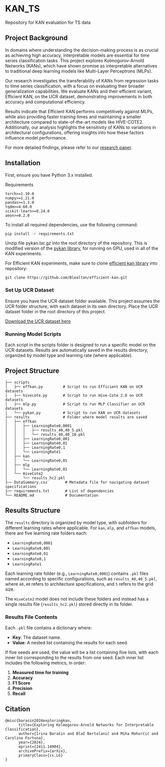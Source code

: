 # KAN_TS
Repository for KAN evaluation for TS data

## Project Background

In domains where understanding the decision-making process is as crucial as achieving high accuracy, interpretable models are essential for time series classification tasks. This project explores Kolmogorov-Arnold Networks (KANs), which have shown promise as interpretable alternatives to traditional deep learning models like Multi-Layer Perceptrons (MLPs).

Our research investigates the transferability of KANs from regression tasks to time series classification, with a focus on evaluating their broader generalization capabilities. We evaluate KANs and their efficient variant, Efficient KAN, on the UCR dataset, demonstrating improvements in both accuracy and computational efficiency. 

Results indicate that Efficient KAN performs competitively against MLPs, while also providing faster training times and maintaining a smaller architecture compared to state-of-the-art models like HIVE-COTE2. Additionally, our analysis highlights the sensitivity of KANs to variations in architectural configurations, offering insights into how these factors influence model performance.

For more detailed findings, please refer to our [research paper](https://arxiv.org/abs/2411.14904).

## Installation

First, ensure you have Python 3.x installed. 

Requirements

```
torch>=1.10.0
numpy>=1.21.0
pandas>=1.3.0
tqdm>=4.60.0
scikit-learn>=0.24.0
aeon>=0.2.0
```

To install all required dependencies, use the following command:

```bash
pip install -r requirements.txt
```

Unzip file pykan.tar.gz into the root directory of the repository. This is modified version of the [pykan library](https://github.com/KindXiaoming/pykan), for running on GPU, used in all of the KAN experiments. 

For Efficient KAN experiments, make sure to clone [efficient kan library](https://github.com/Blealtan/efficient-kan) into repository:

```
git clone https://github.com/Blealtan/efficient-kan.git
```
### Set Up UCR Dataset

Ensure you have the UCR dataset folder available. This project assumes the UCR folder structure, with each dataset in its own directory. Place the UCR dataset folder in the root directory of this project.

[Download the UCR dataset here](http://www.cs.ucr.edu/~eamonn/time_series_data)

### Running Model Scripts
Each script in the scripts folder is designed to run a specific model on the UCR datasets. Results are automatically saved in the results directory, organized by model type and learning rate (where applicable).

## Project Structure

```plaintext
├── scripts
│   ├── effkan.py         # Script to run Efficient KAN on UCR datasets
│   ├── hivecote.py       # Script to run Hive-Cote 2.0 on UCR datasets
│   ├── mlp.py            # Script to run MLP Classifier on UCR datasets
│   └── pykan.py          # Script to run KAN on UCR datasets
├── results               # Folder where model results are saved
│   ├── effkan
│   │   ├── LearningRate0,0001
│   │   │   ├── results_40,40_5.pkl
│   │   │   └── results_40,40_10.pkl
│   │   ├── LearningRate0,001
│   │   ├── LearningRate0,01
│   │   ├── LearningRate0,1
│   │   └── LearningRate1
│   ├── kan
│   │   └── LearningRate0,01
│   ├── mlp 
│   │   └── LearningRate0,01
│   └── HiveCote2
│       └── results_hc2.pkl
├── DataSummary.csv        # Metadata file for navigating dataset specifications
├── requirements.txt       # List of dependencies
└── README.md              # Documentation
```
## Results Structure

The `results` directory is organized by model type, with subfolders for different learning rates where applicable. For `kan`, `mlp`, and `effkan` models, there are five learning rate folders each:

- `LearningRate0,0001`
- `LearningRate0,001`
- `LearningRate0,01`
- `LearningRate0,1`
- `LearningRate1`

Each learning rate folder (e.g., `LearningRate0,0001`) contains `.pkl` files named according to specific configurations, such as `results_40,40_5.pkl`, where `40,40` refers to architecture specifications, and `5` refers to the grid size.

The `HiveCote2` model does not include these folders and instead has a single results file (`results_hc2.pkl`) stored directly in its folder.

### Results File Contents

Each `.pkl` file contains a dictionary where:

- **Key**: The dataset name.
- **Value**: A nested list containing the results for each seed.

If five seeds are used, the value will be a list containing five lists, with each inner list corresponding to the results from one seed. Each inner list includes the following metrics, in order:

1. **Measured time for training**
2. **Accuracy**
3. **F1 Score**
4. **Precision**
5. **Recall**

## Citation
```
@misc{barasin2024exploringkan,
      title={Exploring Kolmogorov-Arnold Networks for Interpretable Classification}, 
      author={Irina Barašin and Blaž Bertalanič and Miha Mohorčič and Carolina Fortuna},
      year={2024},
      eprint={2411.14904},
      archivePrefix={arXiv},
      primaryClass={cs.LG} 
}
```
